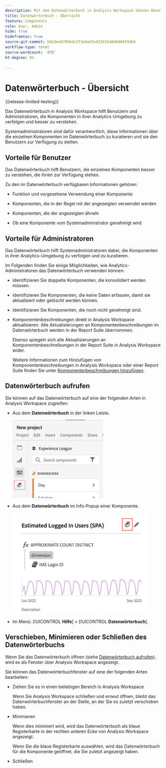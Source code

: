 ```yaml
---
description: Mit dem Datenwörterbuch in Analysis Workspace können Benutzer die verschiedenen Komponenten in Analysis Workspace katalogisieren und verfolgen, einschließlich ihrer vorgesehenen Verwendung, der genehmigten Komponenten, der Duplikate usw.
title: Datenwörterbuch - Übersicht
feature: Components
role: User, Admin
hide: true
hidefromtoc: true
source-git-commit: b0a3ee6785bdc2f3e9a55e42591b4846984934b6
workflow-type: tm+mt
source-wordcount: '435'
ht-degree: 0%

---
```


# Datenwörterbuch - Übersicht

{{release-limited-testing}}

Das Datenwörterbuch in Analysis Workspace hilft Benutzern und Administratoren, die Komponenten in ihrer Analytics-Umgebung zu verfolgen und besser zu verstehen.

Systemadministratoren sind dafür verantwortlich, diese Informationen über die einzelnen Komponenten im Datenwörterbuch zu kuratieren und sie den Benutzern zur Verfügung zu stellen.

## Vorteile für Benutzer

Das Datenwörterbuch hilft Benutzern, die einzelnen Komponenten besser zu verstehen, die ihnen zur Verfügung stehen.

Zu den im Datenwörterbuch verfügbaren Informationen gehören:

* Funktion und vorgesehene Verwendung einer Komponente

* Komponenten, die in der Regel mit der angezeigten verwendet werden

* Komponenten, die der angezeigten ähneln

* Ob eine Komponente vom Systemadministrator genehmigt wird

## Vorteile für Administratoren

Das Datenwörterbuch hilft Systemadministratoren dabei, die Komponenten in ihrer Analytics-Umgebung zu verfolgen und zu kuratieren.

Im Folgenden finden Sie einige Möglichkeiten, wie Analytics-Administratoren das Datenwörterbuch verwenden können:

* Identifizieren Sie doppelte Komponenten, die konsolidiert werden müssen.

* Identifizieren Sie Komponenten, die keine Daten erfassen, damit sie aktualisiert oder gelöscht werden können.

* Identifizieren Sie Komponenten, die noch nicht genehmigt sind.

* Komponentenbeschreibungen direkt in Analysis Workspace aktualisieren. Alle Aktualisierungen an Komponentenbeschreibungen im Datenwörterbuch werden in der Report Suite übernommen.

   Ebenso spiegeln sich alle Aktualisierungen an Komponentenbeschreibungen in der Report Suite in Analysis Workspace wider.

   Weitere Informationen zum Hinzufügen von Komponentenbeschreibungen in Analysis Workspace oder einer Report Suite finden Sie unter [Komponentenbeschreibungen hinzufügen](/help/analyze/analysis-workspace/components/add-component-descriptions.md).

## Datenwörterbuch aufrufen

Sie können auf das Datenwörterbuch auf eine der folgenden Arten in Analysis Workspace zugreifen:

* Aus dem **Datenwörterbuch** in der linken Leiste.

   ![Symbol &quot;Datenwörterbuch&quot;in der linken Leiste](assets/data-dictionary-access-icon.png)

* Aus dem **Datenwörterbuch** im Info-Popup einer Komponente.

   ![Datenwörterbuchsymbol im Info-Popup](assets/data-dictionary-access-infopopover.png)
<!--update screenshot; this was taken from a mock-->

* Im Menü: [!UICONTROL **Hilfe**] > [!UICONTROL **Datenwörterbuch**].

   <!--add screenshot-->

## Verschieben, Minimieren oder Schließen des Datenwörterbuchs

Wenn Sie das Datenwörterbuch öffnen (siehe [Datenwörterbuch aufrufen](#access-the-data-dictionary)), wird es als Fenster über Analysis Workspace angezeigt.

Sie können das Datenwörterbuchfenster auf eine der folgenden Arten bearbeiten:

* Ziehen Sie es in einen beliebigen Bereich in Analysis Workspace

   Wenn Sie Analysis Workspace schließen und erneut öffnen, bleibt das Datenwörterbuchfenster an der Stelle, an der Sie es zuletzt verschoben haben. <!--True?-->

* Minimieren

   Wenn dies minimiert wird, wird das Datenwörterbuch als blaue Registerkarte in der rechten unteren Ecke von Analysis Workspace angezeigt.

   Wenn Sie die blaue Registerkarte auswählen, wird das Datenwörterbuch für die Komponente geöffnet, die Sie zuletzt angezeigt haben.

* Schließen
